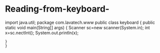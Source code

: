 # Reading-from-keyboard-

import java.util;
package com.lavatech.www
 public class keyboard
 {
   public static void main(String[] args)
   {
    Scanner sc=new scanner(System.in);
int x=sc.nectInt();
System.out.println(x);

    }
    }
    
